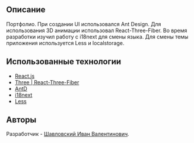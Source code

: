 ## Описание

Портфолио.  При создании UI использовался Ant Design. Для использования 3D анимации использовал React-Three-Fiber. Во время разработки изучил работу с i18next для смены языка. Для смены темы приложения используется Less и localstorage.

## Использованные технологии 

- [React.js](https://ru.reactjs.org/)
- [Three | React-Three-Fiber](https://github.com/pmndrs/react-three-fiber)
- [AntD](https://ant.design/)
- [i18next](https://react.i18next.com/)
- [Less](https://cdnjs.cloudflare.com/ajax/libs/less.js/2.7.2/less.min.js)

## Авторы

Разработчик - [Шавловский Иван Валентинович](https://vk.com/shavlovsky98).

